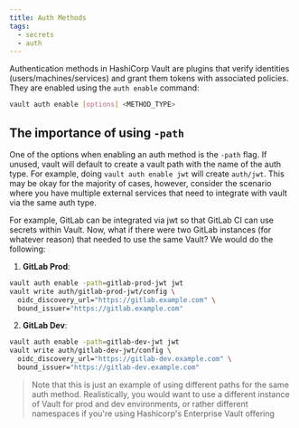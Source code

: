 ```yaml
---
title: Auth Methods
tags:
  - secrets
  - auth
---
```

Authentication methods in HashiCorp Vault are plugins that verify identities (users/machines/services) and grant them tokens with associated policies. They are enabled using the `auth enable` command:

```bash
vault auth enable [options] <METHOD_TYPE>
```

## The importance of using `-path` 

One of the options when enabling an auth method is the `-path` flag. If unused, vault will default to create a vault path with the name of the auth type. For example, doing `vault auth enable jwt` will create `auth/jwt`. This may be okay for the majority of cases, however, consider the scenario where you have multiple external services that need to integrate with vault via the same auth type.

For example, GitLab can be integrated via jwt so that GitLab CI can use secrets within Vault. Now, what if there were two GitLab instances (for whatever reason) that needed to use the same Vault? We would do the following:

1. **GitLab Prod**:  
```bash
vault auth enable -path=gitlab-prod-jwt jwt
vault write auth/gitlab-prod-jwt/config \
  oidc_discovery_url="https://gitlab.example.com" \
  bound_issuer="https://gitlab.example.com"
```

2. **GitLab Dev**:  
```bash
vault auth enable -path=gitlab-dev-jwt jwt
vault write auth/gitlab-dev-jwt/config \
  oidc_discovery_url="https://gitlab-dev.example.com" \
  bound_issuer="https://gitlab-dev.example.com"
```

> Note that this is just an example of using different paths for the same auth method. Realistically, you would want to use a different instance of Vault for prod and dev environments, or rather different namespaces if you're using Hashicorp's Enterprise Vault offering